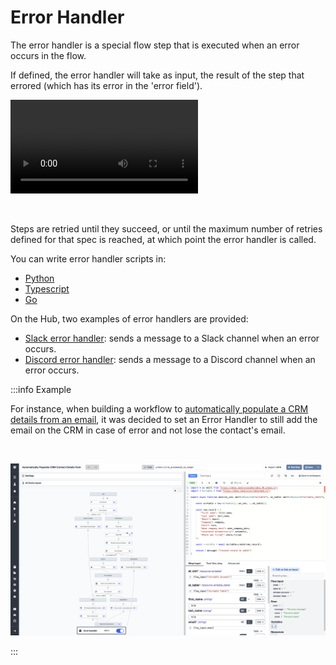 # Error Handler

The error handler is a special flow step that is executed when an error occurs in the flow.

If defined, the error handler will take as input, the result of the step that errored (which has its error in the 'error field').

<video
    className="border-2 rounded-xl object-cover w-full h-full"
    autoPlay
    loop
    controls
    id="main-video"
    src="/videos/error_handler.mp4"
/>

<br/>

Steps are retried until they succeed, or until the maximum number of retries defined for that spec is reached, at which point the error handler is called.

You can write error handler scripts in:

- [Python](https://docs.windmill.dev/docs/getting_started/scripts_quickstart/python/)
- [Typescript](https://docs.windmill.dev/docs/getting_started/scripts_quickstart/typescript/)
- [Go](https://docs.windmill.dev/docs/getting_started/scripts_quickstart/go/)

On the Hub, two examples of error handlers are provided:

- [Slack error handler](https://hub.windmill.dev/scripts/slack/1525/send-error-to-slack-channel-slack): sends a message to a Slack channel when an error occurs.
- [Discord error handler](https://hub.windmill.dev/scripts/discord/1523/send-the-error-to-discord-discord): sends a message to a Discord channel when an error occurs.

:::info Example

For instance, when building a workflow to [automatically populate a CRM details from an email](https://www.windmill.dev/blog/automatically-populate-crm), it was decided to set an Error Handler to still add the email on the CRM in case of error and not lose the contact's email.

<br/>

![Error Handler Example](../assets/flows/error_handler_example.png)

:::